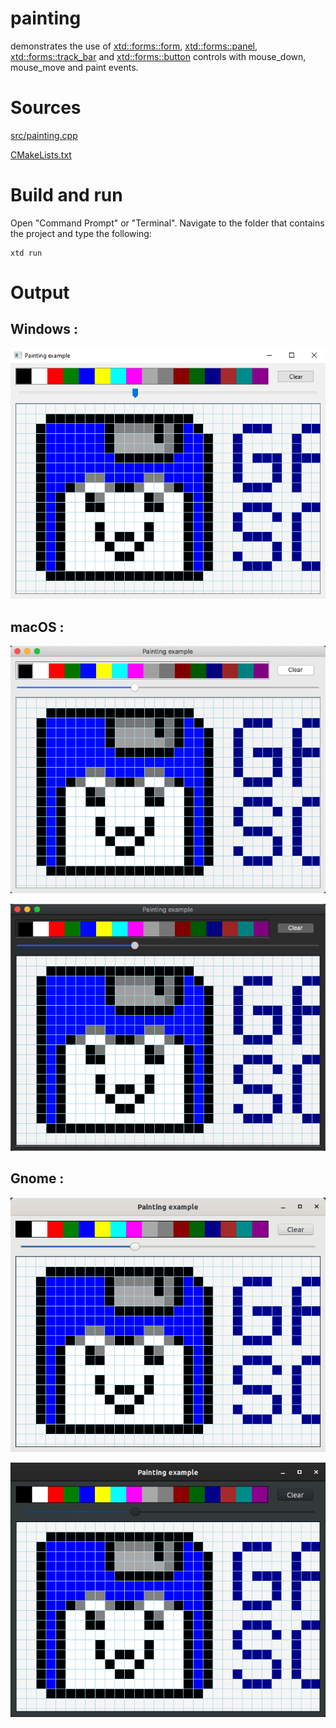 # painting

demonstrates the use of [xtd::forms::form](../../../src/xtd_forms/include/xtd/forms/form.hpp), [xtd::forms::panel](../../../src/xtd_forms/include/xtd/forms/panel.hpp), [xtd::forms::track_bar](../../../src/xtd_forms/include/xtd/forms/track_bar.hpp) and  [xtd::forms::button](../../../src/xtd_forms/include/xtd/forms/button.hpp)  controls with mouse_down, mouse_move and paint events.

# Sources

[src/painting.cpp](src/painting.cpp)

[CMakeLists.txt](CMakeLists.txt)

# Build and run

Open "Command Prompt" or "Terminal". Navigate to the folder that contains the project and type the following:

```shell
xtd run
```

# Output

## Windows :

![Screenshot](../../../docs/pictures/examples/painting_w.png)

## macOS :

![Screenshot](../../../docs/pictures/examples/painting_m.png)

![Screenshot](../../../docs/pictures/examples/painting_md.png)

## Gnome :

![Screenshot](../../../docs/pictures/examples/painting_g.png)

![Screenshot](../../../docs/pictures/examples/painting_gd.png)

